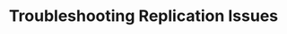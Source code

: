 ---
title: Troubleshooting Replication Issues
keywords: troubleshooting, integration, trouble, issue, help, account issue, billing, billing error, payment error, billing problem
permalink: /troubleshooting/replication/

summary: "If you're having trouble getting Stitch to replicate or load some of your data, this is where you'll find the resources to pinpoint and resolve the issue."

layout: general
toc: false
feedback: false

intro: |
  {{ page.summary }}

sections:
  - title: "Common integration issues"
    anchor: "common-integration-issues"
    content: |
      {% assign sorted-docs = site.troubleshooting | sort_natural:'title' %}

      {% for page in sorted-docs %}
      {% if page.type contains "replication-all" %}
      <span class="h4">
      <a href="{{ page.url | prepend: site.baseurl }}">{{ page.title }}</a>
      </span>
      {{ page.summary }}
      {% endif %}
      {% endfor %}

  - title: "Database integration issues"
    anchor: "database-integration-issues"
    content: |
      {% for page in sorted-docs %}
      {% if page.type contains "replication" and page.type contains "database-integration" %}
      <span class="h4">
      <a href="{{ page.url | prepend: site.baseurl }}">{{ page.title }}</a>
      </span>
      {{ page.summary }}
      {% endif %}
      {% endfor %}

  - title: "SaaS integration issues"
    anchor: "saas-integration-issues"
    content: |
      {% for page in sorted-docs %}
      {% if page.type contains "replication" and page.type contains "saas-integration" %}
      <span class="h4">
      <a href="{{ page.url | prepend: site.baseurl }}">{{ page.title }}</a>
      </span>
      {{ page.summary }}
      {% endif %}
      {% endfor %}
---